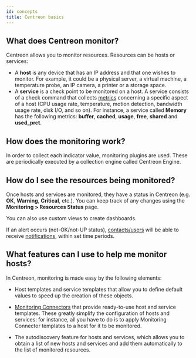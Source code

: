 ```yaml
---
id: concepts
title: Centreon basics
---
```


## What does Centreon monitor?

Centreon allows you to monitor resources. Resources can be hosts or services:

* A **host** is any device that has an IP address and that one wishes to monitor.
For example, it could be a physical server, a virtual machine, a temperature probe, an IP camera, a printer or a storage space.
* A **service** is a check point to be monitored on a host. A service consists of a check command that collects [metrics](../monitoring/metrics.md) concerning a specific aspect of a host (CPU usage rate, temperature, motion detection, bandwidth usage rate, disk I/O, and so on). For instance, a service called **Memory** has the following metrics: **buffer**, **cached**, **usage**, **free**, **shared** and **used_prct**.

## How does the monitoring work?

In order to collect each indicator value, monitoring plugins are used. These are periodically executed by a collection engine called Centreon Engine.

## How do I see the resources being monitored?

Once hosts and services are monitored, they have a status in Centreon (e.g. **OK**, **Warning**, **Critical**, etc.). You can keep track of any changes using the **Monitoring > Resources Status** page.

You can also use custom views to create dashboards.

If an alert occurs (not-OK/not-UP status), [contacts/users](../users/users.md) will be able to receive [notifications](../alerts-notifications/notif-configuration.md), within set time periods.

## What features can I use to help me monitor hosts?

In Centreon, monitoring is made easy by the following elements:

* Host templates and service templates that allow you to define default values to speed up the creation of these objects.

* [Monitoring Connectors](../monitoring/pluginpacks.md) that provide ready-to-use host and service templates. These greatly simplify the configuration of hosts and services: for instance, all you have to do is to apply Monitoring Connector templates to a host for it to be monitored.

* The autodiscovery feature for hosts and services, which allows you to obtain a list of new hosts and services and add them automatically to the list of monitored resources.
